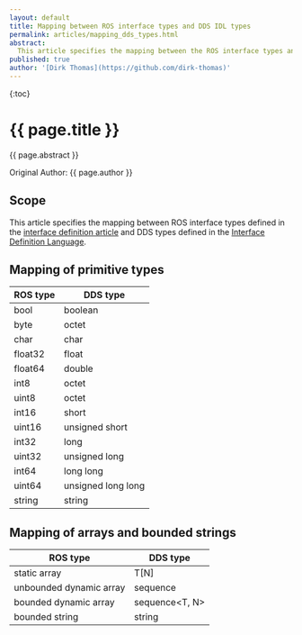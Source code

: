 ```yaml
---
layout: default
title: Mapping between ROS interface types and DDS IDL types
permalink: articles/mapping_dds_types.html
abstract:
  This article specifies the mapping between the ROS interface types and the DDS types.
published: true
author: '[Dirk Thomas](https://github.com/dirk-thomas)'
---
```


{:toc}

# {{ page.title }}

<div class="abstract" markdown="1">
{{ page.abstract }}
</div>

Original Author: {{ page.author }}

## Scope

This article specifies the mapping between ROS interface types defined in the [interface definition article](interface_definition.html) and DDS types defined in the [Interface Definition Language](http://www.omg.org/spec/IDL35/).

## Mapping of primitive types

| ROS type | DDS type           |
| -------- | ------------------ |
| bool     | boolean            |
| byte     | octet              |
| char     | char               |
| float32  | float              |
| float64  | double             |
| int8     | octet              |
| uint8    | octet              |
| int16    | short              |
| uint16   | unsigned short     |
| int32    | long               |
| uint32   | unsigned long      |
| int64    | long long          |
| uint64   | unsigned long long |
| string   | string             |

## Mapping of arrays and bounded strings

| ROS type                | DDS type       |
| ----------------------- | -------------- |
| static array            | T\[N\]         |
| unbounded dynamic array | sequence<T>    |
| bounded dynamic array   | sequence<T, N> |
| bounded string          | string<N>      |
